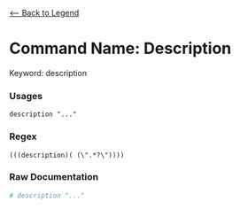 [<-- Back to Legend](../legend.md)

# Command Name: Description
Keyword: description

### Usages
```
description "..."
```

### Regex
```regexp
(((description)( (\".*?\"))))
```

### Raw Documentation
```yml
# description "..."
```
